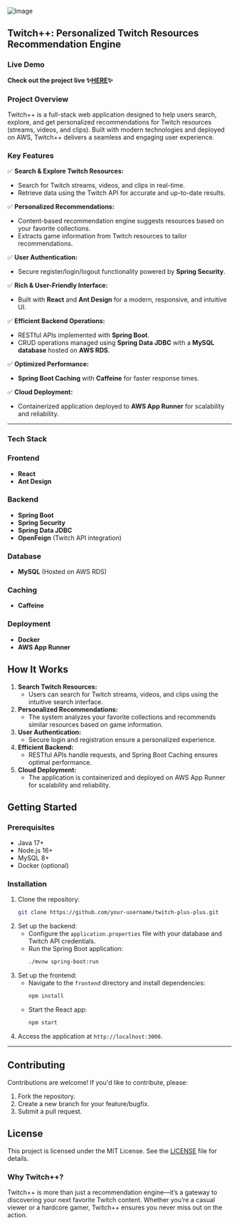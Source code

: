 ![Image](https://github.com/user-attachments/assets/7156b49a-35e3-4ead-958e-aa77766e7557)
## **Twitch++: Personalized Twitch Resources Recommendation Engine**  
### **Live Demo**
 **Check out the project live ✨[HERE](https://ipp8hdhxi4.us-east-2.awsapprunner.com/)✨** 

### **Project Overview**  
Twitch++ is a full-stack web application designed to help users search, explore, and get personalized recommendations for Twitch resources (streams, videos, and clips). Built with modern technologies and deployed on AWS, Twitch++ delivers a seamless and engaging user experience.  

### **Key Features**  
✅ **Search & Explore Twitch Resources:**  
   - Search for Twitch streams, videos, and clips in real-time.  
   - Retrieve data using the Twitch API for accurate and up-to-date results.  

✅ **Personalized Recommendations:**  
   - Content-based recommendation engine suggests resources based on your favorite collections.  
   - Extracts game information from Twitch resources to tailor recommendations.  

✅ **User Authentication:**  
   - Secure register/login/logout functionality powered by **Spring Security**.  

✅ **Rich & User-Friendly Interface:**  
   - Built with **React** and **Ant Design** for a modern, responsive, and intuitive UI.  

✅ **Efficient Backend Operations:**  
   - RESTful APIs implemented with **Spring Boot**.  
   - CRUD operations managed using **Spring Data JDBC** with a **MySQL database** hosted on **AWS RDS**.  

✅ **Optimized Performance:**  
   - **Spring Boot Caching** with **Caffeine** for faster response times.  

✅ **Cloud Deployment:**  
   - Containerized application deployed to **AWS App Runner** for scalability and reliability.  
---
### **Tech Stack**  
### **Frontend**  
- **React**  
- **Ant Design**  

### **Backend**  
- **Spring Boot**  
- **Spring Security**  
- **Spring Data JDBC**  
- **OpenFeign** (Twitch API integration)  

### **Database**  
- **MySQL** (Hosted on AWS RDS)  

### **Caching**  
- **Caffeine**  

### **Deployment**  
- **Docker**  
- **AWS App Runner**  

## **How It Works**  
1. **Search Twitch Resources:**  
   - Users can search for Twitch streams, videos, and clips using the intuitive search interface.  
2. **Personalized Recommendations:**  
   - The system analyzes your favorite collections and recommends similar resources based on game information.  
3. **User Authentication:**  
   - Secure login and registration ensure a personalized experience.  
4. **Efficient Backend:**  
   - RESTful APIs handle requests, and Spring Boot Caching ensures optimal performance.  
5. **Cloud Deployment:**  
   - The application is containerized and deployed on AWS App Runner for scalability and reliability.  

## **Getting Started**  
### **Prerequisites**  
- Java 17+  
- Node.js 16+  
- MySQL 8+  
- Docker (optional)  

### **Installation**  
1. Clone the repository:  
   ```bash  
   git clone https://github.com/your-username/twitch-plus-plus.git  
   ```  
2. Set up the backend:  
   - Configure the `application.properties` file with your database and Twitch API credentials.  
   - Run the Spring Boot application:  
     ```bash  
     ./mvnw spring-boot:run  
     ```  
3. Set up the frontend:  
   - Navigate to the `frontend` directory and install dependencies:  
     ```bash  
     npm install  
     ```  
   - Start the React app:  
     ```bash  
     npm start  
     ```  
4. Access the application at `http://localhost:3000`.  

---
## **Contributing**  
Contributions are welcome! If you'd like to contribute, please:  
1. Fork the repository.  
2. Create a new branch for your feature/bugfix.  
3. Submit a pull request.  

## **License**  
This project is licensed under the MIT License. See the [LICENSE](LICENSE) file for details.  

### **Why Twitch++?**  
Twitch++ is more than just a recommendation engine—it’s a gateway to discovering your next favorite Twitch content. Whether you’re a casual viewer or a hardcore gamer, Twitch++ ensures you never miss out on the action.  
